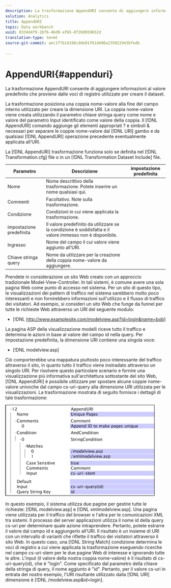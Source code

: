 ```yaml
---
description: La trasformazione AppendURI consente di aggiungere informazioni al valore predefinito che proviene dalle voci di registro utilizzate per creare il dataset.
solution: Analytics
title: AppendURI
topic: Data workbench
uuid: 8334d4f9-2bf6-4bd0-af65-8f2b0959652d
translation-type: tm+mt
source-git-commit: aec1f7b14198cdde91f61d490a235022943bfedb

---
```



# AppendURI{#appenduri}

La trasformazione AppendURI consente di aggiungere informazioni al valore predefinito che proviene dalle voci di registro utilizzate per creare il dataset.

La trasformazione posiziona una coppia nome-valore alla fine del campo interno utilizzato per creare la dimensione URI. La coppia nome-valore viene creata utilizzando il parametro chiave stringa query come nome e valore del parametro Input identificato come valore della coppia. Il [!DNL AppendURI] comando aggiunge gli elementi appropriati ? e simboli &amp; necessari per separare le coppie nome-valore dal [!DNL URI] gambo e da qualsiasi [!DNL AppendURI] operazione precedente eventualmente applicata all’URI.

La [!DNL AppendURI] trasformazione funziona solo se definita nel [!DNL Transformation.cfg] file o in un [!DNL Transformation Dataset Include] file.

| Parametro | Descrizione | impostazione predefinita |
|---|---|---|
| Nome | Nome descrittivo della trasformazione. Potete inserire un nome qualsiasi qui. |  |
| Commenti | Facoltativo. Note sulla trasformazione. |  |
| Condizione | Condizioni in cui viene applicata la trasformazione. |  |
| impostazione predefinita | Il valore predefinito da utilizzare se la condizione è soddisfatta e il valore immesso non è disponibile. |  |
| Ingresso | Nome del campo il cui valore viene aggiunto all’URI. |  |
| Chiave stringa query | Nome da utilizzare per la creazione della coppia nome-valore da aggiungere. |  |

Prendete in considerazione un sito Web creato con un approccio tradizionale Model-View-Controller. In tali sistemi, è comune avere una sola pagina Web come punto di accesso nel sistema. Per un sito di questo tipo, le visualizzazioni dei pattern di traffico nel sistema sarebbero molto poco interessanti e non fornirebbero informazioni sull&#39;utilizzo e il flusso di traffico dei visitatori. Ad esempio, si consideri un sito Web che funge da funnel per tutte le richieste Web attraverso un URI del seguente modulo:

* [!DNL http://www.examplesite.com/modelview.asp?id=login&name=bob]

La pagina ASP della visualizzazione modelli riceve tutto il traffico e determina le azioni in base al valore del campo id nella query. Per impostazione predefinita, la dimensione URI contiene una singola voce:

* [!DNL modelview.asp]

Ciò comporterebbe una mappatura piuttosto poco interessante del traffico attraverso il sito, in quanto tutto il traffico viene instradato attraverso un singolo URI. Per risolvere questo particolare scenario e fornire una visualizzazione più informativa sull&#39;architettura sottostante del sito Web, [!DNL AppendURI] è possibile utilizzare per spostare alcune coppie nome-valore univoche dal campo cs-uri-query alla dimensione URI utilizzata per le visualizzazioni. La trasformazione mostrata di seguito fornisce i dettagli di tale trasformazione:

![](assets/cfg_TransformationType_AppendURI.png)

In questo esempio, il sistema utilizza due pagine per gestire tutte le richieste: [!DNL modelview.asp] e [!DNL xmlmodelview.asp]. Una pagina viene utilizzata per il traffico del browser e l&#39;altra per le comunicazioni XML tra sistemi. Il processo del server applicazioni utilizza il nome id della query cs-uri per determinare quale azione intraprendere. Pertanto, potete estrarre il valore dal campo id e aggiungerlo all’URI. Il risultato è un insieme di URI con un intervallo di varianti che riflette il traffico dei visitatori attraverso il sito Web. In questo caso, una [!DNL String Match] condizione determina le voci di registro a cui viene applicata la trasformazione eseguendo ricerche nel campo cs-uri-stem per le due pagine Web di interesse e ignorando tutte le altre. L&#39;input (il valore della nostra coppia nome-valore) è il risultato di cs-uri-query(id), che è &quot;login&quot;. Come specificato dal parametro della chiave della stringa di query, il nome aggiunto è &quot;id&quot;. Pertanto, per il valore cs-uri in entrata del nostro esempio, l&#39;URI risultante utilizzato dalla [!DNL URI] dimensione è [!DNL /modelview.asp&id=login].
